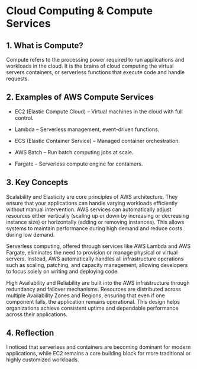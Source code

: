 # Cloud Computing & Compute Services

## 1. What is Compute?

Compute refers to the processing power required to run applications and workloads in the cloud. It is the brains of cloud computing the virtual servers containers, or serverless functions that execute code and handle requests.

## 2. Examples of AWS Compute Services

- EC2 (Elastic Compute Cloud) – Virtual machines in the cloud with full control.

- Lambda – Serverless management, event-driven functions.

- ECS (Elastic Container Service) – Managed container orchestration.

- AWS Batch – Run batch computing jobs at scale.

- Fargate – Serverless compute engine for containers.


## 3. Key Concepts

Scalability and Elasticity are core principles of AWS architecture.
They ensure that your applications can handle varying workloads efficiently without manual intervention. AWS services can automatically adjust resources either vertically (scaling up or down by increasing or decreasing instance size) or horizontally (adding or removing instances). This allows systems to maintain performance during high demand and reduce costs during low demand.

Serverless computing, offered through services like AWS Lambda and AWS Fargate, eliminates the need to provision or manage physical or virtual servers. Instead, AWS automatically handles all infrastructure operations such as scaling, patching, and capacity management, allowing developers to focus solely on writing and deploying code.

High Availability and Reliability are built into the AWS infrastructure through redundancy and failover mechanisms.
Resources are distributed across multiple Availability Zones and Regions, ensuring that even if one component fails, the application remains operational. This design helps organizations achieve consistent uptime and dependable performance across their applications.

## 4. Reflection

I noticed that serverless and containers are becoming dominant for modern applications, while EC2 remains a core building block for more traditional or highly customized workloads.